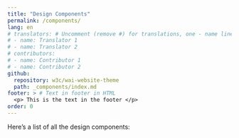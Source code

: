 ```yaml
---
title: "Design Components"
permalink: /components/
lang: en
# translators: # Uncomment (remove #) for translations, one - name line per translator.
# - name: Translator 1
# - name: Translator 2
# contributors:
# - name: Contributor 1
# - name: Contributor 2
github:
  repository: w3c/wai-website-theme
  path: _components/index.md
footer: > # Text in footer in HTML
  <p> This is the text in the footer </p>
order: 0
---
```


Here’s a list of all the design components: